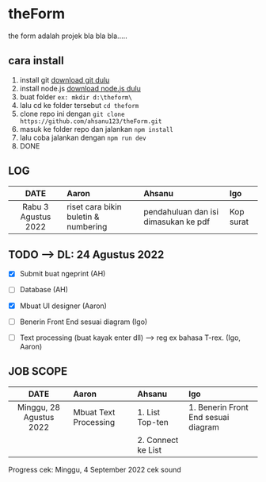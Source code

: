 # theForm
the form adalah projek bla bla bla.....

## cara install
1. install git [download git dulu](https://git-scm.com/downloads)
2. install node.js  [download node.js dulu](https://nodejs.org/en/download/)
3. buat folder `ex: mkdir d:\theform\`
4. lalu cd ke folder tersebut `cd theform` 
5. clone repo ini dengan `git clone https://github.com/ahsanu123/theForm.git`
6. masuk ke folder repo dan jalankan `npm install`
7. lalu coba jalankan dengan `npm run dev`
8. DONE

## LOG
| DATE                 | Aaron                                 |   Ahsanu                             | Igo      |
| :----:               | :---                                  | :---                                 | :---     |
| Rabu 3 Agustus 2022 | riset cara bikin buletin & numbering  | pendahuluan dan isi dimasukan ke pdf | Kop surat|


## TODO --> DL: 24 Agustus 2022
- [x] Submit buat ngeprint (AH)
- [ ] Database (AH)
- [x] Mbuat UI designer (Aaron)
- [ ] Benerin Front End sesuai diagram (Igo)
- [ ] Text processing (buat kayak enter dll) --> reg ex bahasa T-rex. (Igo, Aaron)


## JOB SCOPE
| DATE                 | Aaron                                 |   Ahsanu                                | Igo      |
| :----:               | :---                                  | :---                                    | :---     |
| Minggu, 28 Agustus 2022 | Mbuat Text Processing                 | 1. List Top-ten             | 1. Benerin Front End sesuai diagram         |
|                      |                                       | 2. Connect ke List          |                                             |

Progress cek: Minggu, 4 September 2022
cek sound
